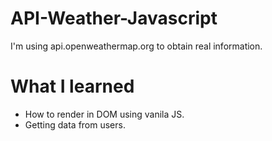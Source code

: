 # API-Weather-Javascript
I'm using api.openweathermap.org to obtain real information.

# What I learned
- How to render in DOM using vanila JS.
- Getting data from users.

